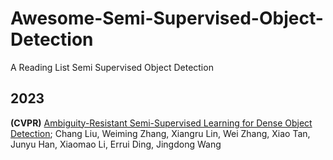 # Awesome-Semi-Supervised-Object-Detection
A Reading List Semi Supervised Object Detection

## 2023

**(CVPR)** [Ambiguity-Resistant Semi-Supervised Learning for Dense Object Detection](https://arxiv.org/abs/2303.14960); Chang Liu, Weiming Zhang, Xiangru Lin, Wei Zhang, Xiao Tan, Junyu Han, Xiaomao Li, Errui Ding, Jingdong Wang